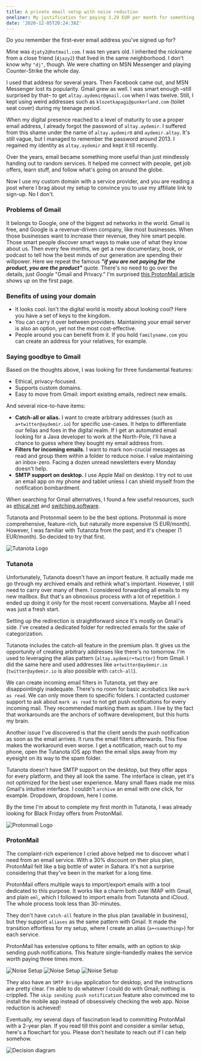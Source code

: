 ```yaml
---
title: A private email setup with noise reduction
oneliner: My justification for paying 3.29 EUR per month for something free.
date: '2020-12-05T20:24:38Z'
---
```


Do you remember the first-ever email address you've signed up for?

Mine was `djaty2@hotmail.com`. I was ten years old. I inherited the nickname from a close friend (`djazy2`) that lived in the same neighborhood. I don't know why `"dj"`, though. We were chatting on MSN Messenger and playing Counter-Strike the whole day.

I used that address for several years. Then Facebook came out, and MSN Messenger lost its popularity. Gmail grew as well. I was smart enough –still surprised by that– to get `altay.aydemir@gmail.com` when I was twelve. Still, I kept using weird addresses such as `klozetkapagi@punkerland.com` (toilet seat cover) during my teenage period.

When my digital presence reached to a level of maturity to use a proper email address, I already forgot the password of `altay.aydemir`. I suffered from this shame under the name of `altay.aydemir0` and `aydemir.altay`. It's still vague, but I managed to remember the password around 2013. I regained my identity as `altay.aydemir` and kept it till recently.

Over the years, email became something more useful than just mindlessly handing out to random services. It helped me connect with people, get job offers, learn stuff, and follow what's going on around the globe.

Now I use my custom domain with a service provider, and you are reading a post where I brag about my setup to convince you to use my affiliate link to sign-up. No I don't.

### Problems of Gmail

It belongs to Google, one of the biggest ad networks in the world. Gmail is free, and Google is a revenue-driven company, like most businesses. When those businesses want to increase their revenue, they hire smart people. Those smart people discover smart ways to make use of what they know about us. Then every few months, we get a new documentary, book, or podcast to tell how the best minds of our generation are spending their willpower. Here we repeat the famous **_"if you are not paying for the product, you are the product"_** quote. There's no need to go over the details, just _Google_ "Gmail and Privacy." I'm surprised [this ProtonMail article](https://protonmail.com/blog/google-privacy-problem/) shows up on the first page.

### Benefits of using your domain

- It looks cool. Isn't the digital world is mostly about looking cool? Here you have a set of keys to the kingdom.
- You can carry it over between providers. Maintaining your email server is also an option, yet not the most cost-effective.
- People around you can benefit from it. If you hold `familyname.com` you can create an address for your relatives, for example.

### Saying goodbye to Gmail

Based on the thoughts above, I was looking for three fundamental features:

- Ethical, privacy-focused.
- Supports custom domains.
- Easy to move from Gmail: import existing emails, redirect new emails.

And several nice-to-have items:

- **Catch-all or alias.** I want to create arbitrary addresses (such as `a+twitter@aydemir.io`) for specific use-cases. It helps to differentiate our fellas and foes in the digital realm. If I get an automated email looking for a Java developer to work at the North-Pole, I'll have a chance to guess where they bought my email address from.
- **Filters for incoming emails.** I want to mark non-crucial messages as read and group them within a folder to reduce noise. I value maintaining an inbox-zero. Facing a dozen unread newsletters every Monday doesn't help.
- **SMTP support on desktop.** I use Apple Mail on desktop. I try not to use an email app on my phone and tablet unless I can shield myself from the notification bombardment.

When searching for Gmail alternatives, I found a few useful resources, such as [ethical.net](https://ethical.net/resources/?resource-category=email-services) and [switching.software](https://switching.software/replace/gmail/).

Tutanota and Protonmail seem to be the best options. Protonmail is more comprehensive, feature-rich, but naturally more expensive (5 EUR/month). However, I was familiar with Tutanota from the past, and it's cheaper (1 EUR/month). So decided to try that first.

![Tutanota Logo](/images/notes/email/tutanota.jpg)

### Tutanota

Unfortunately, Tutanota doesn't have an import feature. It actually made me go through my archived emails and rethink what's important. However, I still need to carry over many of them. I considered forwarding all emails to my new mailbox. But that's an obnoxious process with a lot of repetition. I ended up doing it only for the most recent conversations. Maybe all I need was just a fresh start.

Setting up the redirection is straightforward since it's mostly on Gmail's side. I've created a dedicated folder for redirected emails for the sake of categorization.

Tutanota includes the catch-all feature in the premium plan. It gives us the opportunity of creating arbitrary addresses like there's no tomorrow. I'm used to leveraging the alias pattern (`altay.aydemir+twitter`) from Gmail. I did the same here and used addresses like `a+twitter@aydemir.io` (`twitter@aydemir.io` is also possible with `catch-all`).

We can create incoming email filters in Tutanota, yet they are disappointingly inadequate. There's no room for basic acrobatics like `mark as read`. We can only move them to specific folders. I contacted customer support to ask about `mark as read` to not get push notifications for every incoming mail. They recommended marking them as spam. I live by the fact that workarounds are the anchors of software development, but this hurts my brain.

Another issue I've discovered is that the client sends the push notification as soon as the email arrives. It runs the email filters afterwards. This flow makes the workaround even worse. I get a notification, reach out to my phone, open the Tutanota iOS app then the email slips away from my eyesight on its way to the spam folder.

Tutanota doesn't have SMTP support on the desktop, but they offer apps for every platform, and they all look the same. The interface is clean, yet it's not optimized for the best user experience. Many small flaws made me miss Gmail's intuitive interface. I couldn't `archive` an email with one click, for example. Dropdown, dropdown, here I come.

By the time I'm about to complete my first month in Tutanota, I was already looking for Black Friday offers from ProtonMail.

![Protonmail Logo](/images/notes/email/protonmail.jpg)

### ProtonMail

The complaint-rich experience I cried above helped me to discover what I need from an email service. With a 30% discount on their plus plan, ProtonMail felt like a big bottle of water in Sahara. It's not a surprise considering that they've been in the market for a long time.

ProtonMail offers multiple ways to import/export emails with a tool dedicated to this purpose. It works like a charm both over IMAP with Gmail, and plain `eml`, which I followed to import emails from Tutanota and iCloud. The whole process took less than 30-minutes.

They don't have `catch-all` feature in the plus plan (available in business), but they support `aliases` as the same pattern with Gmail. It made the transition effortless for my setup, where I create an alias (`a+<something>`) for each service.

ProtonMail has extensive options to filter emails, with an option to skip sending push notifications. This feature single-handedly makes the service worth paying three times more.

![Noise Setup](/images/notes/email/setup-1.png)
![Noise Setup](/images/notes/email/setup-2.png)
![Noise Setup](/images/notes/email/setup-3.png)

They also have an `SMTP Bridge` application for desktop, and the instructions are pretty clear. I'm able to do whatever I could do with Gmail; nothing is crippled. The `skip sending push notification` feature also convinced me to install the mobile app instead of obsessively checking the web app. Noise reduction is achieved!

Eventually, my several days of fascination lead to committing ProtonMail with a 2-year plan. If you read till this point and consider a similar setup, here's a flowchart for you. Please don't hesitate to reach out if I can help somehow.

![Decision diagram](/images/notes/email/decision-diagram.jpg)

